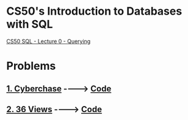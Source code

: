 # CS50's Introduction to Databases with SQL
[CS50 SQL - Lecture 0 - Querying](https://www.youtube.com/watch?v=vHYeChEf2lA)

# Problems
  ## [1. Cyberchase](https://cs50.harvard.edu/sql/2024/psets/0/cyberchase/#distribution-code) ----> [Code](https://github.com/me50/RG-7)
  ## [2. 36 Views](https://cs50.harvard.edu/sql/2024/psets/0/views/) ----> [Code]()
